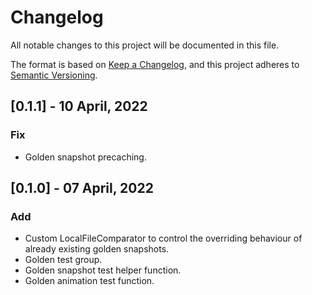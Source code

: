 # Changelog

All notable changes to this project will be documented in this file.

The format is based on [Keep a Changelog](https://keepachangelog.com/en/1.0.0/), and this project adheres
to [Semantic Versioning](https://semver.org/spec/v2.0.0.html).

## [0.1.1] - 10 April, 2022

### Fix

- Golden snapshot precaching.

## [0.1.0] - 07 April, 2022

### Add

- Custom LocalFileComparator to control the overriding behaviour of already existing golden snapshots.
- Golden test group.
- Golden snapshot test helper function.
- Golden animation test function.